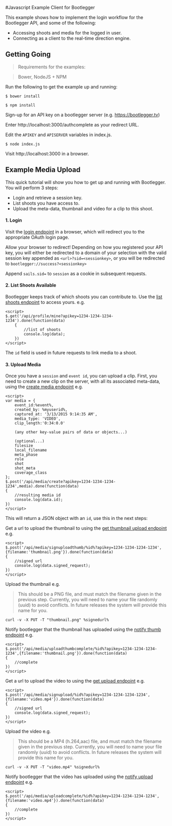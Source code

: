 #Javascript Example Client for Bootlegger

This example shows how to implement the login workflow for the Bootlegger API, and some of the following:
- Accessing shoots and media for the logged in user.
- Connecting as a client to the real-time direction engine.

## Getting Going

> Requirements for the examples:

> Bower, NodeJS + NPM

Run the following to get the example up and running:

`$ bower install`

`$ npm install`

Sign-up for an API key on a bootlegger server (e.g. https://bootlegger.tv)

Enter http://localhost:3000/authcomplete as your redirect URL.

Edit the `APIKEY` and `APISERVER` variables in index.js.

`$ node index.js`

Visit http://localhost:3000 in a browser.

## Example Media Upload

This quick tutorial will show you how to get up and running with Bootlegger. You will perform 3 steps:
 - Login and retrieve a session key.
 - List shoots you have access to.
 - Upload the meta-data, thumbnail and video for a clip to this shoot.

#### 1. Login
Visit the <a href="#api-Authentication-login">login endpoint</a> in a browser, which will redirect you to the appropriate OAuth login page.

Allow your browser to redirect! Depending on how you registered your API key, you will either be redirected to a domain of your selection with the valid session key appended as `<url>?sid=<sessionkey>`, or you will be redirected to `bootlegger://success?<sessionkey>`

Append `sails.sid=` to `session` as a cookie in subsequent requests.

#### 2. List Shoots Available
Bootlegger keeps track of which shoots you can contribute to. Use the <a href="#api-Profile-mine">list shoots endpoint</a> to access yours. e.g.

    <script>
    $.get('/api/profile/mine?apikey=1234-1234-1234-1234').done(function(data)
		{
			//list of shoots
			console.log(data);
		})
    </script>

The `id` field is used in future requests to link media to a shoot.

#### 3. Upload Media
Once you have a `session` and `event id`, you can upload a clip. First, you need to create a new clip on the server, with all its associated meta-data, using the <a href="#api-Media-createmedia">create media endpoint</a> e.g.

	<script>
	var media = {
		event_id:%event%,
		created_by: %myuserid%,
		captured_at: '3/13/2015 9:14:35 AM',
		media_type: 'VIDEO',
		clip_length:'0:34:0.0'

		(any other key-value pairs of data or objects...)

		(optional...)
		filesize
		local_filename
		meta_phase
		role
		shot
		shot_meta
		coverage_class
	};
	$.post('/api/media/create?apikey=1234-1234-1234-1234',media).done(function(data)
	{
		//resulting media id
		console.log(data.id);
	})
	</script>

This will return a JSON object with an `id`, use this in the next steps:

Get a url to upload the thumbnail to using the <a href="#api-Media-signuploadthumb">get thumbnail upload endpoint</a> e.g.



	<script>
	$.post('/api/media/signuploadthumb/%id%?apikey=1234-1234-1234-1234',{filename:'thumbnail.png'}).done(function(data)
	{
		//signed url
		console.log(data.signed_request);
	})
	</script>

Upload the thumbnail e.g.
> This should be a PNG file, and must match the filename given in the previous step. Currently, you will need to name your file randomly (uuid) to avoid conflicts. In future releases the system will provide this name for you.

`curl -v -X PUT -T "thumbnail.png" %signedurl%`

Notify bootlegger that the thumbnail has uploaded using the <a href="#api-Media-s3notifythumb">notify thumb endpoint</a> e.g.

	<script>
	$.post('/api/media/uploadthumbcomplete/%id%?apikey=1234-1234-1234-1234',{filename:'thumbnail.png'}).done(function(data)
	{
		//complete
	})
	</script>

Get a url to upload the video to using the <a href="#api-Media-signupload">get upload endpoint</a> e.g.

	<script>
	$.post('/api/media/signupload/%id%?apikey=1234-1234-1234-1234',{filename:'video.mp4'}).done(function(data)
	{
		//signed url
		console.log(data.signed_request);
	})
	</script>

Upload the video e.g.
> This should be a MP4 (h.264,aac) file, and must match the filename given in the previous step. Currently, you will need to name your file randomly (uuid) to avoid conflicts. In future releases the system will provide this name for you.

`curl -v -X PUT -T "video.mp4" %signedurl%`

Notify bootlegger that the video has uploaded using the  <a href="#api-Media-s3notify">notify upload endpoint</a> e.g.

	<script>
	$.post('/api/media/uploadcomplete/%id%?apikey=1234-1234-1234-1234',{filename:'video.mp4'}).done(function(data)
	{
		//complete
	})
	</script>

